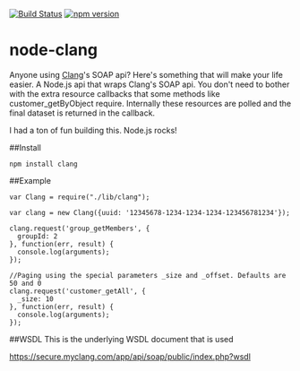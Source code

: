 [![Build Status](https://travis-ci.org/devotis/node-clang.svg)](https://travis-ci.org/devotis/node-clang)
[![npm version](https://badge.fury.io/js/clang.svg)](https://www.npmjs.org/package/clang)

node-clang
==========

Anyone using <a href="http://www.createaclang.com/">Clang</a>'s SOAP api? Here's something that will make your life easier. A Node.js api that wraps Clang's SOAP api. You don't need to bother with the extra resource callbacks that some methods like customer_getByObject require. Internally these resources are polled and the final dataset is returned in the callback.

I had a ton of fun building this. Node.js rocks!

##Install

    npm install clang

##Example

    var Clang = require("./lib/clang");

    var clang = new Clang({uuid: '12345678-1234-1234-1234-123456781234'});

    clang.request('group_getMembers', {
      groupId: 2
    }, function(err, result) {
      console.log(arguments);
    });

    //Paging using the special parameters _size and _offset. Defaults are 50 and 0
    clang.request('customer_getAll', {
      _size: 10
    }, function(err, result) {
      console.log(arguments);
    });

##WSDL
This is the underlying WSDL document that is used

https://secure.myclang.com/app/api/soap/public/index.php?wsdl
